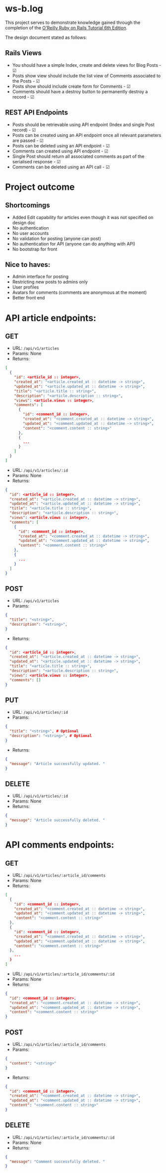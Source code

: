 # ws-b.log

This project serves to demonstrate knowledge gained through the completion of the [O'Reilly Ruby on Rails Tutorial 6th Edition](https://learning.oreilly.com/videos/ruby-on-rails/9780136733461/).

The design document stated as follows:

## Rails Views
* You should have a simple Index, create and delete views for Blog Posts - &#9745;
* Posts show view should include the list view of Comments associated to the Posts - &#9745;
* Posts show should include create form for Comments - &#9745;
* Comments should have a destroy button to permanently destroy a record - &#9745;

## REST API Endpoints
* Posts should be retrievable using API endpoint (Index and single Post record) - &#9745;
* Posts can be created using an API endpoint once all relevant parameters are
passed - &#9745;
* Posts can be deleted using an API endpoint - &#9745;
* Comments can created using API endpoint - &#9745;
* Single Post should return all associated comments as part of the serialised
response - &#9745;
* Comments can be deleted using an API call - &#9745;

# Project outcome
## Shortcomings

* Added Edit capability for articles even though it was not specified on design doc
* No authentication
* No user accounts
* No validation for posting (anyone can post)
* No authentication for API (anyone can do anything with API)
* No bootstrap for front

## Nice to haves:

* Admin interface for posting
* Restricting new posts to admins only
* User profiles
* Avatars for comments (comments are anonymous at the moment)
* Better front end

# API article endpoints:
## GET

* URL: `/api/v1/articles`
* Params: None
* Returns:
```json
[
  {
    "id": <article_id :: integer>,
    "created_at": "<article.created_at :: datetime -> string>",
    "updated_at": "<article.updated_at :: datetime -> string>",
    "title": "<article.title :: string>",
    "description": "<article.description :: string>",
    "views": <article.views :: integer>,
    "comments": [
      {
        "id": <comment_id :: integer>,
        "created_at": "<comment.created_at :: datetime -> string>",
        "updated_at": "<comment.updated_at :: datetime -> string>",
        "content": "<comment.content :: string>"
      },
      {
        ...
      }
    ]
  }
]
```

* URL: `/api/v1/articles/:id`
* Params: None
* Returns:
```json
{
  "id": <article_id :: integer>,
  "created_at": "<article.created_at :: datetime -> string>",
  "updated_at": "<article.updated_at :: datetime -> string>",
  "title": "<article.title :: string>",
  "description": "<article.description :: string>",
  "views": <article.views :: integer>,
  "comments": [
    {
      "id": <comment_id :: integer>,
      "created_at": "<comment.created_at :: datetime -> string>",
      "updated_at": "<comment.updated_at :: datetime -> string>",
      "content": "<comment.content :: string>"
    },
    {
      ...
    }
  ]
}
```

## POST

* URL: `/api/v1/articles`
* Params:
```json
{
  "title": "<string>",
  "description": "<string>",
}
```
* Returns:
```json
{
  "id": <article_id :: integer>,
  "created_at": "<article.created_at :: datetime -> string>",
  "updated_at": "<article.updated_at :: datetime -> string>",
  "title": "<article.title :: string>",
  "description": "<article.description :: string>",
  "views": <article.views :: integer>,
  "comments": []
}
```

## PUT

* URL: `/api/v1/articles/:id`
* Params:
```json
{
  "title": "<string>", # Optional
  "description": "<string>", # Optional
}
```
* Returns:
```json
{
  "message": "Article successfully updated. "
}
```

## DELETE

* URL: `/api/v1/articles/:id`
* Params: None
* Returns:
```json
{
  "message": "Article successfully deleted. "
}
```

# API comments endpoints:

## GET

* URL: `/api/v1/articles/:article_id/comments`
* Params: None
* Returns:
```json
[
  {
    "id": <comment_id :: integer>,
    "created_at": "<comment.created_at :: datetime -> string>",
    "updated_at": "<comment.updated_at :: datetime -> string>",
    "content": "<comment.content :: string>"
  },
  {
    "id": <comment_id :: integer>,
    "created_at": "<comment.created_at :: datetime -> string>",
    "updated_at": "<comment.updated_at :: datetime -> string>",
    "content": "<comment.content :: string>"
  },
    ...
  }
]
```

* URL: `/api/v1/articles/:article_id/comments/:id`
* Params: None
* Returns:
```json
{
  "id": <comment_id :: integer>,
  "created_at": "<comment.created_at :: datetime -> string>",
  "updated_at": "<comment.updated_at :: datetime -> string>",
  "content": "<comment.content :: string>"
}
```

## POST

* URL: `/api/v1/articles/:article_id/comments`
* Params:
```json
{
  "content": "<string>"
}
```
* Returns:
```json
{
  "id": <comment_id :: integer>,
  "created_at": "<comment.created_at :: datetime -> string>",
  "updated_at": "<comment.updated_at :: datetime -> string>",
  "content": "<comment.content :: string>"
}
```

## DELETE

* URL: `/api/v1/articles/:article_id/comments/:id`
* Params: None
* Returns:
```json
{
  "message": "Comment successfully deleted. "
}
```
